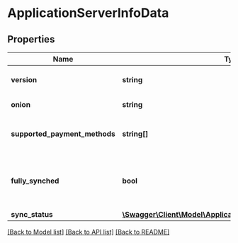 # ApplicationServerInfoData

## Properties
Name | Type | Description | Notes
------------ | ------------- | ------------- | -------------
**version** | **string** | BTCPay Server version | [optional] 
**onion** | **string** | The Tor hostname | [optional] 
**supported_payment_methods** | **string[]** | The payment methods this server supports | [optional] 
**fully_synched** | **bool** | True if the instance is fully synchronized, according to NBXplorer | [optional] 
**sync_status** | [**\Swagger\Client\Model\ApplicationServerInfoSyncStatusData[]**](ApplicationServerInfoSyncStatusData.md) |  | [optional] 

[[Back to Model list]](../../README.md#documentation-for-models) [[Back to API list]](../../README.md#documentation-for-api-endpoints) [[Back to README]](../../README.md)

